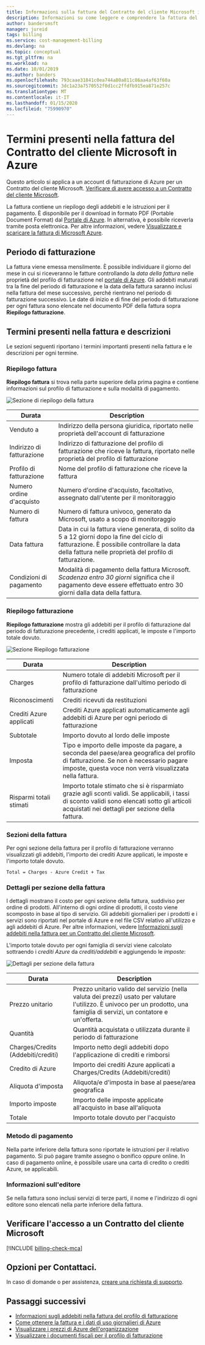 ```yaml
---
title: Informazioni sulla fattura del Contratto del cliente Microsoft in Azure
description: Informazioni su come leggere e comprendere la fattura del Contratto del cliente Microsoft in Azure
author: bandersmsft
manager: jureid
tags: billing
ms.service: cost-management-billing
ms.devlang: na
ms.topic: conceptual
ms.tgt_pltfrm: na
ms.workload: na
ms.date: 10/01/2019
ms.author: banders
ms.openlocfilehash: 793caae31841c0ea744a80a811c86aa4af63f60a
ms.sourcegitcommit: 3dc1a23a7570552f0d1cc2ffdfb915ea871e257c
ms.translationtype: MT
ms.contentlocale: it-IT
ms.lasthandoff: 01/15/2020
ms.locfileid: "75990970"
---
```

# <a name="terms-in-your-microsoft-customer-agreement-invoice"></a>Termini presenti nella fattura del Contratto del cliente Microsoft in Azure

Questo articolo si applica a un account di fatturazione di Azure per un Contratto del cliente Microsoft. [Verificare di avere accesso a un Contratto del cliente Microsoft](#check-access-to-a-microsoft-customer-agreement).

La fattura contiene un riepilogo degli addebiti e le istruzioni per il pagamento. È disponibile per il download in formato PDF (Portable Document Format) dal [Portale di Azure](https://portal.azure.com/). In alternativa, è possibile riceverla tramite posta elettronica. Per altre informazioni, vedere [Visualizzare e scaricare la fattura di Microsoft Azure](download-azure-invoice.md).

## <a name="billing-period"></a>Periodo di fatturazione

La fattura viene emessa mensilmente. È possibile individuare il giorno del mese in cui si riceveranno le fatture controllando la *data della fattura* nelle proprietà del profilo di fatturazione nel [portale di Azure](https://portal.azure.com/). Gli addebiti maturati tra la fine del periodo di fatturazione e la data della fattura saranno inclusi nella fattura del mese successivo, perché rientrano nel periodo di fatturazione successivo. Le date di inizio e di fine del periodo di fatturazione per ogni fattura sono elencate nel documento PDF della fattura sopra **Riepilogo fatturazione**.

## <a name="invoice-terms-and-descriptions"></a>Termini presenti nella fattura e descrizioni

Le sezioni seguenti riportano i termini importanti presenti nella fattura e le descrizioni per ogni termine.

### <a name="invoice-summary"></a>Riepilogo fattura

**Riepilogo fattura** si trova nella parte superiore della prima pagina e contiene informazioni sul profilo di fatturazione e sulla modalità di pagamento.

![Sezione di riepilogo della fattura](./media/mca-understand-your-invoice/invoicesummary.png)

| Durata | Description |
| --- | --- |
| Venduto a |Indirizzo della persona giuridica, riportato nelle proprietà dell'account di fatturazione|
| Indirizzo di fatturazione |Indirizzo di fatturazione del profilo di fatturazione che riceve la fattura, riportato nelle proprietà del profilo di fatturazione|
| Profilo di fatturazione |Nome del profilo di fatturazione che riceve la fattura |
| Numero ordine d'acquisto |Numero d'ordine d'acquisto, facoltativo, assegnato dall'utente per il monitoraggio |
| Numero di fattura |Numero di fattura univoco, generato da Microsoft, usato a scopo di monitoraggio |
| Data fattura |Data in cui la fattura viene generata, di solito da 5 a 12 giorni dopo la fine del ciclo di fatturazione. È possibile controllare la data della fattura nelle proprietà del profilo di fatturazione.|
| Condizioni di pagamento |Modalità di pagamento della fattura Microsoft. *Scadenza entro 30 giorni* significa che il pagamento deve essere effettuato entro 30 giorni dalla data della fattura. |

### <a name="billing-summary"></a>Riepilogo fatturazione

**Riepilogo fatturazione** mostra gli addebiti per il profilo di fatturazione dal periodo di fatturazione precedente, i crediti applicati, le imposte e l'importo totale dovuto.

![Sezione Riepilogo fatturazione](./media/mca-understand-your-invoice/billingsummary.png)

| Durata | Description |
| --- | --- |
| Charges|Numero totale di addebiti Microsoft per il profilo di fatturazione dall'ultimo periodo di fatturazione |
| Riconoscimenti |Crediti ricevuti da restituzioni |
| Crediti Azure applicati | Crediti Azure applicati automaticamente agli addebiti di Azure per ogni periodo di fatturazione |
| Subtotale |Importo dovuto al lordo delle imposte |
| Imposta |Tipo e importo delle imposte da pagare, a seconda del paese/area geografica del profilo di fatturazione. Se non è necessario pagare imposte, questa voce non verrà visualizzata nella fattura. |
| Risparmi totali stimati |Importo totale stimato che si è risparmiato grazie agli sconti validi. Se applicabili, i tassi di sconto validi sono elencati sotto gli articoli acquistati nei dettagli per sezione della fattura. |

### <a name="invoice-sections"></a>Sezioni della fattura

Per ogni sezione della fattura per il profilo di fatturazione verranno visualizzati gli addebiti, l'importo dei crediti Azure applicati, le imposte e l'importo totale dovuto.

`Total = Charges - Azure Credit + Tax`

### <a name="details-by-invoice-section"></a>Dettagli per sezione della fattura

I dettagli mostrano il costo per ogni sezione della fattura, suddiviso per ordine di prodotti. All'interno di ogni ordine di prodotti, il costo viene scomposto in base al tipo di servizio. Gli addebiti giornalieri per i prodotti e i servizi sono riportati nel portale di Azure e nel file CSV relativo all'utilizzo e agli addebiti di Azure. Per altre informazioni, vedere [Informazioni sugli addebiti nella fattura per un Contratto del cliente Microsoft](review-customer-agreement-bill.md).

L'importo totale dovuto per ogni famiglia di servizi viene calcolato sottraendo i *crediti Azure* da *crediti/addebiti* e aggiungendo le *imposte*:


![Dettagli per sezione della fattura](./media/mca-understand-your-invoice/invoicesectiondetails.png)

| Durata |Description |
| --- | --- |
| Prezzo unitario | Prezzo unitario valido del servizio (nella valuta dei prezzi) usato per valutare l'utilizzo. È univoco per un prodotto, una famiglia di servizi, un contatore e un'offerta. |
| Quantità | Quantità acquistata o utilizzata durante il periodo di fatturazione |
| Charges/Credits (Addebiti/crediti) | Importo netto degli addebiti dopo l'applicazione di crediti e rimborsi |
| Credito di Azure | Importo dei crediti Azure applicati a Charges/Credits (Addebiti/crediti)|
| Aliquota d'imposta | Aliquota/e d'imposta in base al paese/area geografica |
| Importo imposte | Importo delle imposte applicate all'acquisto in base all'aliquota |
| Totale | Importo totale dovuto per l'acquisto |

### <a name="how-to-pay"></a>Metodo di pagamento

Nella parte inferiore della fattura sono riportate le istruzioni per il relativo pagamento. Si può pagare tramite assegno o bonifico oppure online. In caso di pagamento online, è possibile usare una carta di credito o crediti Azure, se applicabili.

### <a name="publisher-information"></a>Informazioni sull'editore

Se nella fattura sono inclusi servizi di terze parti, il nome e l'indirizzo di ogni editore sono elencati nella parte inferiore della fattura.

## <a name="check-access-to-a-microsoft-customer-agreement"></a>Verificare l'accesso a un Contratto del cliente Microsoft
[!INCLUDE [billing-check-mca](../../../includes/billing-check-mca.md)]

## <a name="need-help-contact-us"></a>Opzioni per Contattaci.

In caso di domande o per assistenza, [creare una richiesta di supporto](https://go.microsoft.com/fwlink/?linkid=2083458).

## <a name="next-steps"></a>Passaggi successivi

- [Informazioni sugli addebiti nella fattura del profilo di fatturazione](review-customer-agreement-bill.md)
- [Come ottenere la fattura e i dati di uso giornalieri di Azure](../manage/download-azure-invoice-daily-usage-date.md)
- [Visualizzare i prezzi di Azure dell'organizzazione](../manage/ea-pricing.md)
- [Visualizzare i documenti fiscali per il profilo di fatturazione](mca-download-tax-document.md)
